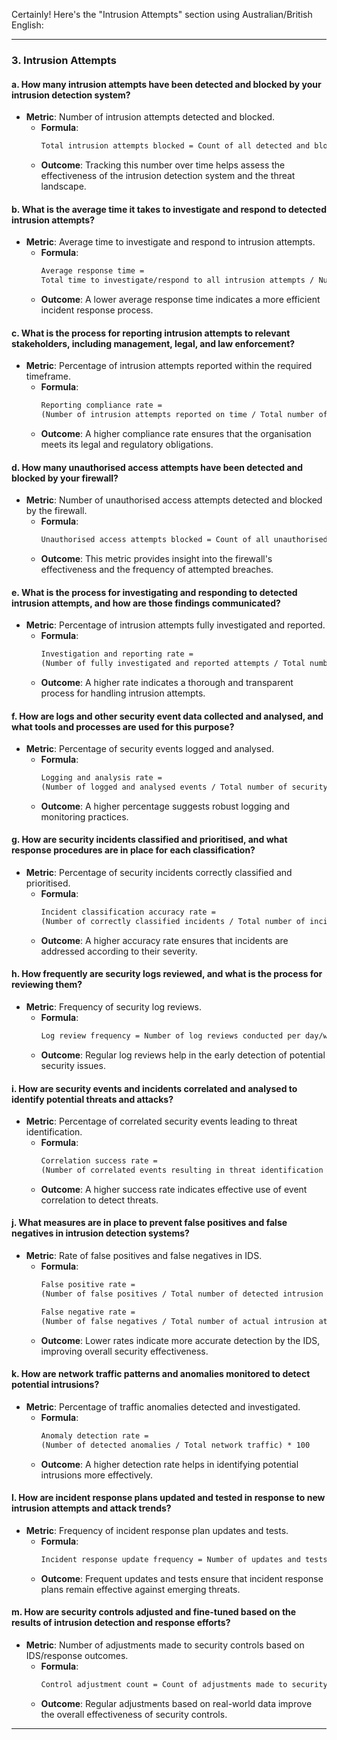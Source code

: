 Certainly! Here's the "Intrusion Attempts" section using Australian/British English:

---

### 3. **Intrusion Attempts**

#### **a. How many intrusion attempts have been detected and blocked by your intrusion detection system?**
- **Metric**: Number of intrusion attempts detected and blocked.
  - **Formula**: 
    ```markdown
    Total intrusion attempts blocked = Count of all detected and blocked attempts by IDS
    ```
  - **Outcome**: Tracking this number over time helps assess the effectiveness of the intrusion detection system and the threat landscape.

#### **b. What is the average time it takes to investigate and respond to detected intrusion attempts?**
- **Metric**: Average time to investigate and respond to intrusion attempts.
  - **Formula**: 
    ```markdown
    Average response time = 
    Total time to investigate/respond to all intrusion attempts / Number of intrusion attempts
    ```
  - **Outcome**: A lower average response time indicates a more efficient incident response process.

#### **c. What is the process for reporting intrusion attempts to relevant stakeholders, including management, legal, and law enforcement?**
- **Metric**: Percentage of intrusion attempts reported within the required timeframe.
  - **Formula**: 
    ```markdown
    Reporting compliance rate = 
    (Number of intrusion attempts reported on time / Total number of intrusion attempts requiring reporting) * 100
    ```
  - **Outcome**: A higher compliance rate ensures that the organisation meets its legal and regulatory obligations.

#### **d. How many unauthorised access attempts have been detected and blocked by your firewall?**
- **Metric**: Number of unauthorised access attempts detected and blocked by the firewall.
  - **Formula**: 
    ```markdown
    Unauthorised access attempts blocked = Count of all unauthorised access attempts detected and blocked by the firewall
    ```
  - **Outcome**: This metric provides insight into the firewall's effectiveness and the frequency of attempted breaches.

#### **e. What is the process for investigating and responding to detected intrusion attempts, and how are those findings communicated?**
- **Metric**: Percentage of intrusion attempts fully investigated and reported.
  - **Formula**: 
    ```markdown
    Investigation and reporting rate = 
    (Number of fully investigated and reported attempts / Total number of detected intrusion attempts) * 100
    ```
  - **Outcome**: A higher rate indicates a thorough and transparent process for handling intrusion attempts.

#### **f. How are logs and other security event data collected and analysed, and what tools and processes are used for this purpose?**
- **Metric**: Percentage of security events logged and analysed.
  - **Formula**: 
    ```markdown
    Logging and analysis rate = 
    (Number of logged and analysed events / Total number of security events) * 100
    ```
  - **Outcome**: A higher percentage suggests robust logging and monitoring practices.

#### **g. How are security incidents classified and prioritised, and what response procedures are in place for each classification?**
- **Metric**: Percentage of security incidents correctly classified and prioritised.
  - **Formula**: 
    ```markdown
    Incident classification accuracy rate = 
    (Number of correctly classified incidents / Total number of incidents) * 100
    ```
  - **Outcome**: A higher accuracy rate ensures that incidents are addressed according to their severity.

#### **h. How frequently are security logs reviewed, and what is the process for reviewing them?**
- **Metric**: Frequency of security log reviews.
  - **Formula**: 
    ```markdown
    Log review frequency = Number of log reviews conducted per day/week/month
    ```
  - **Outcome**: Regular log reviews help in the early detection of potential security issues.

#### **i. How are security events and incidents correlated and analysed to identify potential threats and attacks?**
- **Metric**: Percentage of correlated security events leading to threat identification.
  - **Formula**: 
    ```markdown
    Correlation success rate = 
    (Number of correlated events resulting in threat identification / Total number of correlated events) * 100
    ```
  - **Outcome**: A higher success rate indicates effective use of event correlation to detect threats.

#### **j. What measures are in place to prevent false positives and false negatives in intrusion detection systems?**
- **Metric**: Rate of false positives and false negatives in IDS.
  - **Formula**: 
    ```markdown
    False positive rate = 
    (Number of false positives / Total number of detected intrusion attempts) * 100
    ```
    ```markdown
    False negative rate = 
    (Number of false negatives / Total number of actual intrusion attempts) * 100
    ```
  - **Outcome**: Lower rates indicate more accurate detection by the IDS, improving overall security effectiveness.

#### **k. How are network traffic patterns and anomalies monitored to detect potential intrusions?**
- **Metric**: Percentage of traffic anomalies detected and investigated.
  - **Formula**: 
    ```markdown
    Anomaly detection rate = 
    (Number of detected anomalies / Total network traffic) * 100
    ```
  - **Outcome**: A higher detection rate helps in identifying potential intrusions more effectively.

#### **l. How are incident response plans updated and tested in response to new intrusion attempts and attack trends?**
- **Metric**: Frequency of incident response plan updates and tests.
  - **Formula**: 
    ```markdown
    Incident response update frequency = Number of updates and tests conducted per quarter/year
    ```
  - **Outcome**: Frequent updates and tests ensure that incident response plans remain effective against emerging threats.

#### **m. How are security controls adjusted and fine-tuned based on the results of intrusion detection and response efforts?**
- **Metric**: Number of adjustments made to security controls based on IDS/response outcomes.
  - **Formula**: 
    ```markdown
    Control adjustment count = Count of adjustments made to security controls following IDS/response analysis
    ```
  - **Outcome**: Regular adjustments based on real-world data improve the overall effectiveness of security controls.

---
